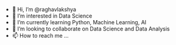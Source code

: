 - 👋 Hi, I’m @raghavlakshya
- 👀 I’m interested in Data Science
- 🌱 I’m currently learning Python, Machine Learning, AI
- 💞️ I’m looking to collaborate on Data Science and Data Analysis
- 📫 How to reach me ...

<!---
raghavlakshya/raghavlakshya is a ✨ special ✨ repository because its `README.md` (this file) appears on your GitHub profile.
You can click the Preview link to take a look at your changes.
--->
